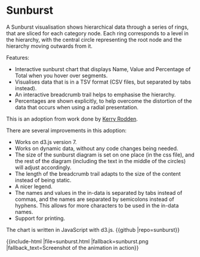 # Sunburst

A Sunburst visualisation shows hierarchical data through a series of rings, that are sliced for each category node. Each ring corresponds to a level in the hierarchy, with the central circle representing the root node and the hierarchy moving outwards from it.

Features:
* Interactive sunburst chart that displays Name, Value and Percentage of Total when you hover over segments.
* Visualises data that is in a TSV format (CSV files, but separated by tabs instead).
* An interactive breadcrumb trail helps to emphasise the hierarchy.
* Percentages are shown explicitly, to help overcome the distortion of the data that occurs when using a radial presentation.

This is an adoption from work done by [Kerry Rodden](https://gist.github.com/kerryrodden/766f8f6d31f645c39f488a0befa1e3c8).

There are several improvements in this adoption:
* Works on d3.js version 7.
* Works on dynamic data, without any code changes being needed.
* The size of the sunburst diagram is set on one place (in the css file), and the rest of the diagram (including the text in the middle of the circles) will adjust accordingly.
* The length of the breadcrumb trail adapts to the size of the content instead of being static.
* A nicer legend.
* The names and values in the in-data is separated by tabs instead of commas, and the names are separated by semicolons instead of hyphens. This allows for more characters to be used in the in-data names.
* Support for printing.

The chart is written in JavaScript with d3.js. {{github |repo=sunburst}}


{{include-html |file=sunburst.html |fallback=sunburst.png |fallback_text=Screenshot of the animation in action}}
